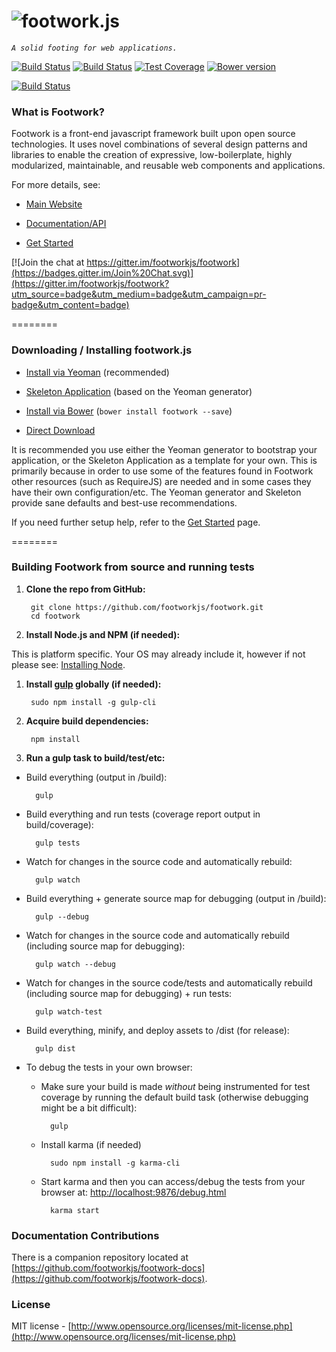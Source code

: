 ![footwork.js](https://raw.github.com/footworkjs/footwork/master/dist/gh-footwork-logo.png)
========

*```A solid footing for web applications.```*

[![Build Status](https://travis-ci.org/footworkjs/footwork.png?branch=master)](https://travis-ci.org/footworkjs/footwork) [![Build Status](https://saucelabs.com/buildstatus/reflectiv)](https://saucelabs.com/u/reflectiv) [![Test Coverage](https://coveralls.io/repos/github/footworkjs/footwork/badge.svg?branch=master&r=111)](https://coveralls.io/github/footworkjs/footwork) [![Bower version](https://badge.fury.io/bo/footwork.svg)](https://badge.fury.io/bo/footwork)

[![Build Status](https://saucelabs.com/browser-matrix/reflectiv.svg)](https://saucelabs.com/u/reflectiv)

### What is Footwork?

Footwork is a front-end javascript framework built upon open source technologies. It uses novel combinations of several design patterns and libraries to enable the creation of expressive, low-boilerplate, highly modularized, maintainable, and reusable web components and applications.

For more details, see:

* [Main Website](http://footworkjs.com/ "http://footworkjs.com")

* [Documentation/API](http://footworkjs.com/docs/list "Documentation and API information")

* [Get Started](http://footworkjs.com/get-started "Get Started")

[![Join the chat at https://gitter.im/footworkjs/footwork](https://badges.gitter.im/Join%20Chat.svg)](https://gitter.im/footworkjs/footwork?utm_source=badge&utm_medium=badge&utm_campaign=pr-badge&utm_content=badge)

========

### Downloading / Installing footwork.js

  * [Install via Yeoman](https://github.com/footworkjs/generator-footwork#readme "FootworkJS Yeoman Generator") (recommended)

  * [Skeleton Application](https://github.com/footworkjs/skeleton-app#readme "Skeleton Application") (based on the Yeoman generator)

  * [Install via Bower](http://footworkjs.com/get-started#bower) (```bower install footwork --save```)

  * [Direct Download](https://github.com/footworkjs/footwork/blob/master/dist)

It is recommended you use either the Yeoman generator to bootstrap your application, or the Skeleton Application as a template for your own. This is primarily because in order to use some of the features found in Footwork other resources (such as RequireJS) are needed and in some cases they have their own configuration/etc. The Yeoman generator and Skeleton provide sane defaults and best-use recommendations.

If you need further setup help, refer to the [Get Started](http://footworkjs.com/get-started "Get Started") page.

========

### Building Footwork from source and running tests

1. **Clone the repo from GitHub:**
  
        git clone https://github.com/footworkjs/footwork.git
        cd footwork

1. **Install Node.js and NPM (if needed):**

  This is platform specific. Your OS may already include it, however if not please see: [Installing Node](https://docs.npmjs.com/getting-started/installing-node).

1. **Install [gulp](http://gulpjs.com/) globally (if needed):** 

        sudo npm install -g gulp-cli

1. **Acquire build dependencies:**

        npm install

1. **Run a gulp task to build/test/etc:**
  
  * Build everything (output in /build):
  
          gulp

  * Build everything and run tests (coverage report output in build/coverage):
  
          gulp tests

  * Watch for changes in the source code and automatically rebuild:
  
          gulp watch
  
  * Build everything + generate source map for debugging (output in /build):
  
          gulp --debug
  
  * Watch for changes in the source code and automatically rebuild (including source map for debugging):
  
          gulp watch --debug
  
  * Watch for changes in the source code/tests and automatically rebuild (including source map for debugging) + run tests:
  
          gulp watch-test

  * Build everything, minify, and deploy assets to /dist (for release):
  
          gulp dist

  * To debug the tests in your own browser:
    
    * Make sure your build is made *without* being instrumented for test coverage by running the default build task (otherwise debugging might be a bit difficult):

            gulp

    * Install karma (if needed)

            sudo npm install -g karma-cli
          
    * Start karma and then you can access/debug the tests from your browser at: [http://localhost:9876/debug.html](http://localhost:9876/debug.html)

            karma start

### Documentation Contributions

There is a companion repository located at [https://github.com/footworkjs/footwork-docs](https://github.com/footworkjs/footwork-docs).

### License

MIT license - [http://www.opensource.org/licenses/mit-license.php](http://www.opensource.org/licenses/mit-license.php)
